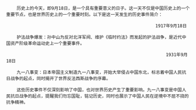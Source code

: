         历史上的今天，即9月18日，是一个具有重要意义的日子。这一天不仅是中国历史上的一个重要节点，也是世界历史上的一个重要时刻。以下是这一天发生的历史事件简介：
 
                                                             1917年9月18日
 
        护法战争爆发：孙中山为反对北洋军阀、维护《临时约法》而发起的护法战争，是近代中国资产阶级革命运动史上一个重要事件。
 
                                                                 1931年9月18日
 
        九一八事变：日本帝国主义制造九一八事变，开始大举侵占中国东北，标志着中国人民抗日战争的起点，同时揭开了世界反法西斯战争的序幕。
 
        这些历史事件不仅深刻影响了中国，也对世界历史产生了重要影响。九一八事变是中国人民抗日战争的起点，提醒我们勿忘国耻，铭记历史，同时也展示了中国人民在逆境中不屈不挠的抗争精神。